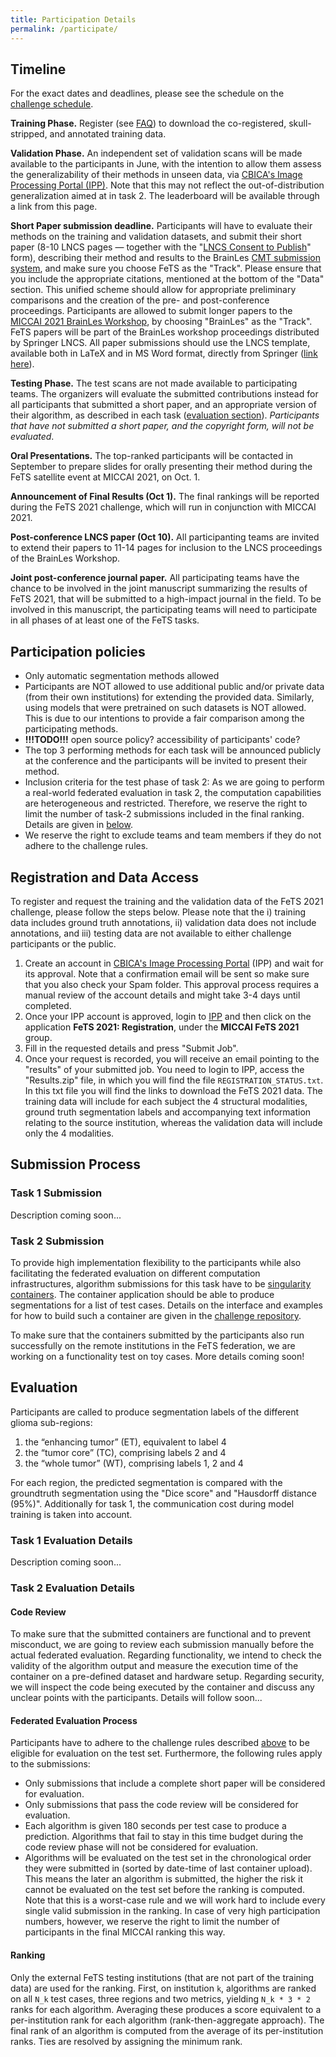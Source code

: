 ```yaml
---
title: Participation Details
permalink: /participate/
---
```


## Timeline

For the exact dates and deadlines, please see the schedule on the [challenge schedule](index.md/#important-dates).

**Training Phase.** Register (see [FAQ](/faq)) to download the co-registered, skull-stripped, and annotated training data.

**Validation Phase.** An independent set of validation scans will be made available to the participants in June, with the intention to allow them assess the generalizability of their methods in unseen data, via [CBICA's Image Processing Portal (IPP)](https://ipp.cbica.upenn.edu/). Note that this may not reflect the out-of-distribution generalization aimed at in task 2. The leaderboard will be available through a link from this page.

**Short Paper submission deadline.** Participants will have to evaluate their methods on the training and validation datasets, and submit their short paper (8-10 LNCS pages — together with the "[LNCS Consent to Publish](https://resource-cms.springernature.com/springer-cms/rest/v1/content/15433008/data/Contract_Book_Contributor_Consent_to_Publish_LNCS_SIP)" form), describing their method and results to the BrainLes [CMT submission system](https://cmt3.research.microsoft.com/BrainLes2019/), and make sure you choose FeTS as the "Track". Please ensure that you include the appropriate citations, mentioned at the bottom of the "Data" section. This unified scheme should allow for appropriate preliminary comparisons and the creation of the pre- and post-conference proceedings. Participants are allowed to submit longer papers to the [MICCAI 2021 BrainLes Workshop](http://www.brainlesion-workshop.org/), by choosing "BrainLes" as the "Track". FeTS papers will be part of the BrainLes workshop proceedings distributed by Springer LNCS. All paper submissions should use the LNCS template, available both in LaTeX and in MS Word format, directly from Springer ([link here](https://www.springer.com/us/computer-science/lncs/conference-proceedings-guidelines)).

**Testing Phase.** The test scans are not made available to participating teams. The organizers will evaluate the submitted contributions instead for all participants that submitted a short paper, and an appropriate version of their algorithm, as described in each task ([evaluation section](#evaluation)). *Participants that have not submitted a short paper, and the copyright form, will not be evaluated*.

**Oral Presentations.** The top-ranked participants will be contacted in September to prepare slides for orally presenting their method during the FeTS satellite event at MICCAI 2021, on Oct. 1.

**Announcement of Final Results (Oct 1).** The final rankings will be reported during the FeTS 2021 challenge, which will run in conjunction with MICCAI 2021.

**Post-conference LNCS paper (Oct 10).** All participanting teams are invited to extend their papers to 11-14 pages for inclusion to the LNCS proceedings of the BrainLes Workshop.

**Joint post-conference journal paper.** All participating teams have the chance to be involved in the joint manuscript summarizing the results of FeTS 2021, that will be submitted to a high-impact journal in the field. To be involved in this manuscript, the participating teams will need to participate in all phases of at least one of the FeTS tasks.

## Participation policies

- Only automatic segmentation methods allowed
- Participants are NOT allowed to use additional public and/or private data (from their own institutions) for extending the provided data. Similarly, using models that were pretrained on such datasets is NOT allowed. This is due to our intentions to provide a fair comparison among the participating methods.
- **!!!TODO!!!** open source policy? accessibility of participants' code?
- The top 3 performing methods for each task will be announced publicly at the conference and the participants will be invited to present their method.
- Inclusion criteria for the test phase of task 2: As we are going to perform a real-world federated evaluation in task 2, the computation capabilities are heterogeneous and restricted. Therefore, we reserve the right to limit the number of task-2 submissions included in the final ranking. Details are given in [below](#federated-evaluation-process).
- We reserve the right to exclude teams and team members if they do not adhere to the challenge rules.

## Registration and Data Access

To register and request the training and the validation data of the FeTS 2021 challenge, please follow the steps below. Please note that the i) training data includes ground truth annotations, ii) validation data does not include annotations, and iii) testing data are not available to either challenge participants or the public.

1. Create an account in [CBICA's Image Processing Portal](https://ipp.cbica.upenn.edu/) (IPP) and wait for its approval. Note that a confirmation email will be sent so make sure that you also check your Spam folder. This approval process requires a manual review of the account details and might take 3-4 days until completed.
2. Once your IPP account is approved, login to [IPP](https://ipp.cbica.upenn.edu/) and then click on the application **FeTS 2021: Registration**, under the **MICCAI FeTS 2021** group.
3. Fill in the requested details and press "Submit Job".
4. Once your request is recorded, you will receive an email pointing to the "results" of your submitted job. You need to login to IPP, access the "Results.zip" file, in which you will find the file `REGISTRATION_STATUS.txt`. In this txt file you will find the links to download the FeTS 2021 data. The training data will include for each subject the 4 structural modalities, ground truth segmentation labels and accompanying text information relating to the source institution, whereas the validation data will include only the 4 modalities.

## Submission Process

### Task 1 Submission

Description coming soon...

### Task 2 Submission

To provide high implementation flexibility to the participants while also facilitating the federated evaluation on different computation infrastructures, algorithm submissions for this task have to be [singularity containers](https://sylabs.io/singularity/). The container application should be able to produce segmentations for a list of test cases. Details on the interface and examples for how to build such a container are given in the [challenge repository](https://github.com/FETS-AI/Challenge).

<!-- 1. registration at e.g. gitlab (tbd)
2. upload of singularity container
3. (optionally) requesting functionality test (only X trials)
4. Submission form and short paper in IPP -->

To make sure that the containers submitted by the participants also run successfully on the remote institutions in the FeTS federation, we are working on a functionality test on toy cases. More details coming soon!

## Evaluation

Participants are called to produce segmentation labels of the different glioma sub-regions:

1. the “enhancing tumor” (ET), equivalent to label 4
2. the “tumor core” (TC), comprising labels 2 and 4
3. the “whole tumor” (WT), comprising labels 1, 2 and 4

For each region, the predicted segmentation is compared with the groundtruth segmentation using the "Dice score" and "Hausdorff distance (95%)". Additionally for task 1, the communication cost during model training is taken into account.

### Task 1 Evaluation Details

Description coming soon...

### Task 2 Evaluation Details

#### Code Review

To make sure that the submitted containers are functional and to prevent misconduct, we are going to review each submission manually before the actual federated evaluation. Regarding functionality, we intend to check the validity of the algorithm output and measure the execution time of the container on a pre-defined dataset and hardware setup. Regarding security, we will inspect the code being executed by the container and discuss any unclear points with the participants. Details will follow soon...

#### Federated Evaluation Process

Participants have to adhere to the challenge rules described [above](#participation-policies) to be eligible for evaluation on the test set. Furthermore, the following rules apply to the submissions:

- Only submissions that include a complete short paper will be considered for evaluation.
- Only submissions that pass the code review will be considered for evaluation.
- Each algorithm is given 180 seconds per test case to produce a prediction. Algorithms that fail to stay in this time budget during the code review phase will not be considered for evaluation.
- Algorithms will be evaluated on the test set in the chronological order they were submitted in (sorted by date-time of last container upload). This means the later an algorithm is submitted, the higher the risk it cannot be evaluated on the test set before the ranking is computed. Note that this is a worst-case rule and we will work hard to include every single valid submission in the ranking. In case of very high participation numbers, however, we reserve the right to limit the number of participants in the final MICCAI ranking this way.

<!-- - MAYBE Short papers will be checked for completeness (i.e. are all parts of the template present and described sufficiently) and those with missing parts/insufficient qualitites will receive lower priority for evaluation. -->
<!-- - MAYBE Challenge results will be updated after MICCAI if necessary, after all submission have been evaluated. -->

#### Ranking

Only the external FeTS testing institutions (that are not part of the training data) are used for the ranking. First, on institution `k`, algorithms are ranked on all `N_k` test cases, three regions and two metrics, yielding `N_k * 3 * 2` ranks for each algorithm. Averaging these produces a score equivalent to a per-institution rank for each algorithm (rank-then-aggregate approach). The final rank of an algorithm is computed from the average of its per-institution ranks. Ties are resolved by assigning the minimum rank.
